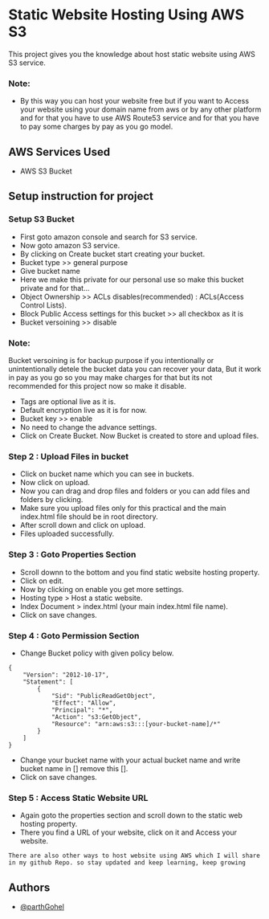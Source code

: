 
# Static Website Hosting Using AWS S3

This project gives you the knowledge about host static website using AWS S3 service.

### Note: 
- By this way you can host your website free but if you want to Access your website using your domain name from aws or by any other platform and for that you have to use AWS Route53 service and for that you have to pay some charges by pay as you go model.

## AWS Services Used
- AWS S3 Bucket

## Setup instruction for project

### Setup S3 Bucket
- First goto amazon console and search for S3 service.
- Now goto amazon S3 service.
- By clicking on Create bucket start creating your bucket.
- Bucket type >> general purpose
- Give bucket name
- Here we make this private for our personal use so make this bucket private and for that...
- Object Ownership >> ACLs disables(recommended) : ACLs(Access Control Lists).
- Block Public Access settings for this bucket >> all checkbox as it is
- Bucket versoining >> disable
### Note:
Bucket versoining is for backup purpose if you intentionally or unintentionally detele the bucket data you can recover your data, But it work in pay as you go so you may make charges for that but its not recommended for this project now so make it disable.

- Tags are optional live as it is.
- Default encryption live as it is for now.
- Bucket key >> enable
- No need to change the advance settings.
- Click on Create Bucket.
Now Bucket is created to store and upload files.

### Step 2 : Upload Files in bucket

- Click on bucket name which you can see in buckets.
- Now click on upload.
- Now you can drag and drop files and folders or you can add files and folders by clicking.
- Make sure you upload files only for this practical and the main index.html file should be in root directory.
- After scroll down and click on upload.
- Files uploaded successfully.

### Step 3 : Goto Properties Section

- Scroll downn to the bottom and you find static website hosting property.
- Click on edit.
- Now by clicking on enable you get more settings.
- Hosting type > Host a static website.
- Index Document > index.html (your main index.html file name).
- Click on save changes.

### Step 4 : Goto Permission Section

- Change Bucket policy with given policy below.
``` 
{
    "Version": "2012-10-17",
    "Statement": [
        {
            "Sid": "PublicReadGetObject",
            "Effect": "Allow",
            "Principal": "*",
            "Action": "s3:GetObject",
            "Resource": "arn:aws:s3:::[your-bucket-name]/*"
        }
    ]
}
```
- Change your bucket name with your actual bucket name and write bucket name in [] remove this [].
- Click on save changes.

### Step 5 : Access Static Website URL

- Again goto the properties section and scroll down to the static web hosting property.
- There you find a URL of your website, click on it and Access your website.

``` 
There are also other ways to host website using AWS which I will share in my github Repo. so stay updated and keep learning, keep growing 
```

## Authors

- [@parthGohel](https://github.com/GhlParth)

